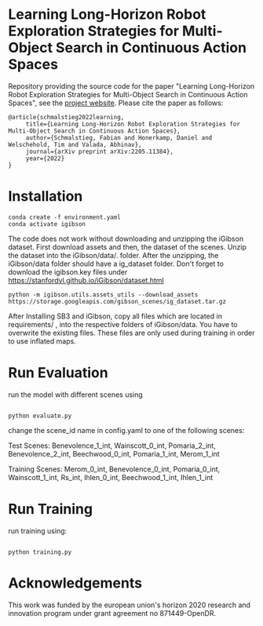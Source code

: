 # Learning Long-Horizon Robot Exploration Strategies for Multi-Object Search in Continuous Action Spaces

Repository providing the source code for the paper "Learning Long-Horizon Robot Exploration Strategies for Multi-Object Search in Continuous Action Spaces", see the [project website](http://multi-object-search.cs.uni-freiburg.de). Please cite the paper as follows:

    @article{schmalstieg2022learning,
	     title={Learning Long-Horizon Robot Exploration Strategies for Multi-Object Search in Continuous Action Spaces},
  	     author={Schmalstieg, Fabian and Honerkamp, Daniel and Welschehold, Tim and Valada, Abhinav},
  	     journal={arXiv preprint arXiv:2205.11384},
  	     year={2022}
    }
    
# Installation

```
conda create -f environment.yaml
conda activate igibson
```

The code does not work without downloading and unzipping the iGibson dataset.
First download assets and then, the dataset of the scenes. 
Unzip the dataset into the iGibson/data/. folder. After the unzipping, the iGibson/data folder should have a ig_dataset folder.
Don't forget to download the igibson.key files under https://stanfordvl.github.io/iGibson/dataset.html
 
```
python -m igibson.utils.assets_utils --download_assets
https://storage.googleapis.com/gibson_scenes/ig_dataset.tar.gz
```

After Installing SB3 and iGibson, copy all files which are located in requirements/ , into the respective folders of iGibson/data. You have to overwrite the existing files. 
These files are only used during training in order to use inflated maps.


# Run Evaluation

run the model with different scenes using 

```

python evaluate.py

```

change the scene_id name in config.yaml to one of the following scenes:

Test Scenes:
Benevolence_1_int, Wainscott_0_int, Pomaria_2_int, Benevolence_2_int, Beechwood_0_int, Pomaria_1_int, Merom_1_int

Training Scenes:
Merom_0_int, Benevolence_0_int, Pomaria_0_int, Wainscott_1_int, Rs_int, Ihlen_0_int, Beechwood_1_int, Ihlen_1_int

# Run Training

run training using:

```

python training.py

```


# Acknowledgements

This work was funded by the european union's horizon 2020 research and innovation program under grant agreement no 871449-OpenDR.
